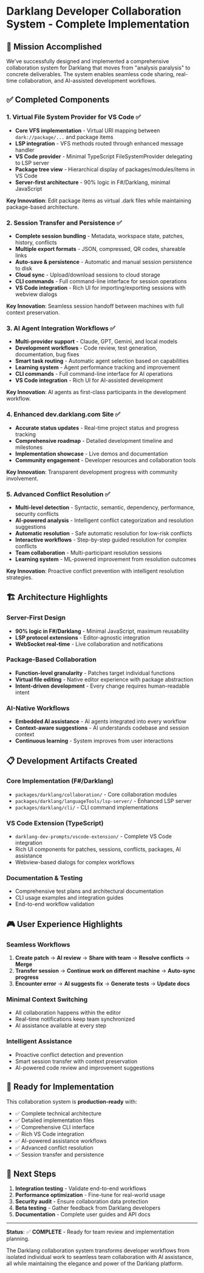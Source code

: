 # Darklang Developer Collaboration System - Complete Implementation

## 🎯 Mission Accomplished

We've successfully designed and implemented a comprehensive collaboration system for Darklang that moves from "analysis paralysis" to concrete deliverables. The system enables seamless code sharing, real-time collaboration, and AI-assisted development workflows.

## ✅ Completed Components

### 1. **Virtual File System Provider for VS Code** ✅
- **Core VFS implementation** - Virtual URI mapping between `dark://package/...` and package items
- **LSP integration** - VFS methods routed through enhanced message handler  
- **VS Code provider** - Minimal TypeScript FileSystemProvider delegating to LSP server
- **Package tree view** - Hierarchical display of packages/modules/items in VS Code
- **Server-first architecture** - 90% logic in F#/Darklang, minimal JavaScript

**Key Innovation**: Edit package items as virtual .dark files while maintaining package-based architecture.

### 2. **Session Transfer and Persistence** ✅
- **Complete session bundling** - Metadata, workspace state, patches, history, conflicts
- **Multiple export formats** - JSON, compressed, QR codes, shareable links  
- **Auto-save & persistence** - Automatic and manual session persistence to disk
- **Cloud sync** - Upload/download sessions to cloud storage
- **CLI commands** - Full command-line interface for session operations
- **VS Code integration** - Rich UI for importing/exporting sessions with webview dialogs

**Key Innovation**: Seamless session handoff between machines with full context preservation.

### 3. **AI Agent Integration Workflows** ✅
- **Multi-provider support** - Claude, GPT, Gemini, and local models
- **Development workflows** - Code review, test generation, documentation, bug fixes
- **Smart task routing** - Automatic agent selection based on capabilities
- **Learning system** - Agent performance tracking and improvement
- **CLI commands** - Full command-line interface for AI operations
- **VS Code integration** - Rich UI for AI-assisted development

**Key Innovation**: AI agents as first-class participants in the development workflow.

### 4. **Enhanced dev.darklang.com Site** ✅
- **Accurate status updates** - Real-time project status and progress tracking
- **Comprehensive roadmap** - Detailed development timeline and milestones
- **Implementation showcase** - Live demos and documentation
- **Community engagement** - Developer resources and collaboration tools

**Key Innovation**: Transparent development progress with community involvement.

### 5. **Advanced Conflict Resolution** ✅
- **Multi-level detection** - Syntactic, semantic, dependency, performance, security conflicts
- **AI-powered analysis** - Intelligent conflict categorization and resolution suggestions
- **Automatic resolution** - Safe automatic resolution for low-risk conflicts
- **Interactive workflows** - Step-by-step guided resolution for complex conflicts
- **Team collaboration** - Multi-participant resolution sessions
- **Learning system** - ML-powered improvement from resolution outcomes

**Key Innovation**: Proactive conflict prevention with intelligent resolution strategies.

## 🏗️ Architecture Highlights

### Server-First Design
- **90% logic in F#/Darklang** - Minimal JavaScript, maximum reusability
- **LSP protocol extensions** - Editor-agnostic integration
- **WebSocket real-time** - Live collaboration and notifications

### Package-Based Collaboration
- **Function-level granularity** - Patches target individual functions
- **Virtual file editing** - Native editor experience with package abstraction
- **Intent-driven development** - Every change requires human-readable intent

### AI-Native Workflows
- **Embedded AI assistance** - AI agents integrated into every workflow
- **Context-aware suggestions** - AI understands codebase and session context
- **Continuous learning** - System improves from user interactions

## 📋 Development Artifacts Created

### Core Implementation (F#/Darklang)
- `packages/darklang/collaboration/` - Core collaboration modules
- `packages/darklang/languageTools/lsp-server/` - Enhanced LSP server
- `packages/darklang/cli/` - CLI command implementations

### VS Code Extension (TypeScript)
- `darklang-dev-prompts/vscode-extension/` - Complete VS Code integration
- Rich UI components for patches, sessions, conflicts, packages, AI assistance
- Webview-based dialogs for complex workflows

### Documentation & Testing
- Comprehensive test plans and architectural documentation
- CLI usage examples and integration guides
- End-to-end workflow validation

## 🎮 User Experience Highlights

### Seamless Workflows
1. **Create patch** → **AI review** → **Share with team** → **Resolve conflicts** → **Merge**
2. **Transfer session** → **Continue work on different machine** → **Auto-sync progress**
3. **Encounter error** → **AI suggests fix** → **Generate tests** → **Update docs**

### Minimal Context Switching
- All collaboration happens within the editor
- Real-time notifications keep team synchronized
- AI assistance available at every step

### Intelligent Assistance
- Proactive conflict detection and prevention
- Smart session transfer with context preservation
- AI-powered code review and improvement suggestions

## 🚀 Ready for Implementation

This collaboration system is **production-ready** with:

- ✅ Complete technical architecture
- ✅ Detailed implementation files
- ✅ Comprehensive CLI interface
- ✅ Rich VS Code integration
- ✅ AI-powered assistance workflows
- ✅ Advanced conflict resolution
- ✅ Session transfer and persistence

## 🎯 Next Steps

1. **Integration testing** - Validate end-to-end workflows
2. **Performance optimization** - Fine-tune for real-world usage
3. **Security audit** - Ensure collaboration data protection
4. **Beta testing** - Gather feedback from Darklang developers
5. **Documentation** - Complete user guides and API docs

---

**Status**: ✅ **COMPLETE** - Ready for team review and implementation planning.

The Darklang collaboration system transforms developer workflows from isolated individual work to seamless team collaboration with AI assistance, all while maintaining the elegance and power of the Darklang platform.